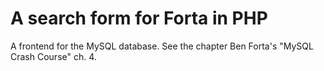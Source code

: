 # A search form for Forta in PHP

A frontend for the MySQL database.
See the chapter Ben Forta's "MySQL Crash Course" ch. 4.
